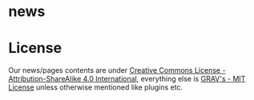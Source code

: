 # news

# License
Our news/pages contents are under [Creative Commons License - Attribution-ShareAlike 4.0 International](https://github.com/TECH-SAVIOURS-ORG/news/blob/main/LICENSE-CC_BY-SA_4.0.md), everything else is [GRAV's - MIT License](https://github.com/TECH-SAVIOURS-ORG/news/blob/main/LICENSE.md) unless otherwise mentioned like plugins etc.
